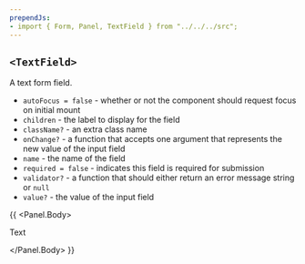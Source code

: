 ```yaml
---
prependJs:
- import { Form, Panel, TextField } from "../../../src";
---
```


## `<TextField>`

A text form field.

* `autoFocus = false` - whether or not the component should request focus on initial mount
* `children` - the label to display for the field
* `className?` - an extra class name
* `onChange?` - a function that accepts one argument that represents the new value of the input field
* `name` - the name of the field
* `required = false` - indicates this field is required for submission
* `validator?` - a function that should either return an error message string or `null`
* `value?` - the value of the input field

{{
  <Panel>
    <Panel.Body>
      <Form>
        <TextField name="text" required>Text</TextField>
      </Form>
    </Panel.Body>
  </Panel>
}}

